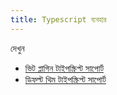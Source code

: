 ```yaml
---
title: Typescript ব্যবহার
---
```


দেখুন

* [ভিট প্লাগিন টাইপস্ক্রিপ্ট সাপোর্ট](/reference/vite-plugin/#Working-with-typescript)
* [ডিফল্ট থিম টাইপস্ক্রিপ্ট সাপোর্ট](/reference/default-theme/#Working-with-typescript)